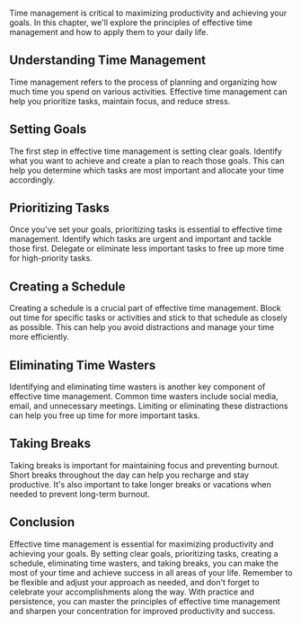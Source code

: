 
Time management is critical to maximizing productivity and achieving your goals. In this chapter, we'll explore the principles of effective time management and how to apply them to your daily life.

Understanding Time Management
-----------------------------

Time management refers to the process of planning and organizing how much time you spend on various activities. Effective time management can help you prioritize tasks, maintain focus, and reduce stress.

Setting Goals
-------------

The first step in effective time management is setting clear goals. Identify what you want to achieve and create a plan to reach those goals. This can help you determine which tasks are most important and allocate your time accordingly.

Prioritizing Tasks
------------------

Once you've set your goals, prioritizing tasks is essential to effective time management. Identify which tasks are urgent and important and tackle those first. Delegate or eliminate less important tasks to free up more time for high-priority tasks.

Creating a Schedule
-------------------

Creating a schedule is a crucial part of effective time management. Block out time for specific tasks or activities and stick to that schedule as closely as possible. This can help you avoid distractions and manage your time more efficiently.

Eliminating Time Wasters
------------------------

Identifying and eliminating time wasters is another key component of effective time management. Common time wasters include social media, email, and unnecessary meetings. Limiting or eliminating these distractions can help you free up time for more important tasks.

Taking Breaks
-------------

Taking breaks is important for maintaining focus and preventing burnout. Short breaks throughout the day can help you recharge and stay productive. It's also important to take longer breaks or vacations when needed to prevent long-term burnout.

Conclusion
----------

Effective time management is essential for maximizing productivity and achieving your goals. By setting clear goals, prioritizing tasks, creating a schedule, eliminating time wasters, and taking breaks, you can make the most of your time and achieve success in all areas of your life. Remember to be flexible and adjust your approach as needed, and don't forget to celebrate your accomplishments along the way. With practice and persistence, you can master the principles of effective time management and sharpen your concentration for improved productivity and success.
